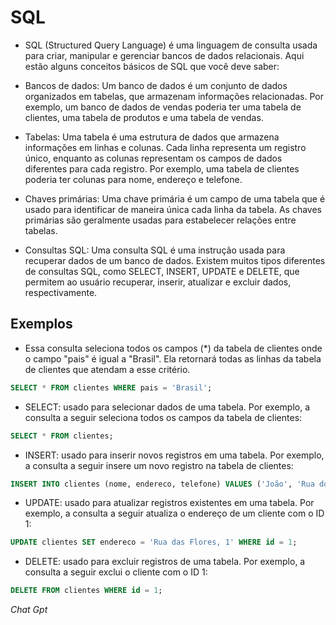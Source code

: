# SQL

 * SQL (Structured Query Language) é uma linguagem de consulta usada para criar, manipular e gerenciar bancos de dados relacionais. Aqui estão alguns conceitos básicos de SQL que você deve saber:

 * Bancos de dados: Um banco de dados é um conjunto de dados organizados em tabelas, que armazenam informações relacionadas. Por exemplo, um banco de dados de vendas poderia ter uma tabela de clientes, uma tabela de produtos e uma tabela de vendas.

 * Tabelas: Uma tabela é uma estrutura de dados que armazena informações em linhas e colunas. Cada linha representa um registro único, enquanto as colunas representam os campos de dados diferentes para cada registro. Por exemplo, uma tabela de clientes poderia ter colunas para nome, endereço e telefone.

 * Chaves primárias: Uma chave primária é um campo de uma tabela que é usado para identificar de maneira única cada linha da tabela. As chaves primárias são geralmente usadas para estabelecer relações entre tabelas.

 * Consultas SQL: Uma consulta SQL é uma instrução usada para recuperar dados de um banco de dados. Existem muitos tipos diferentes de consultas SQL, como SELECT, INSERT, UPDATE e DELETE, que permitem ao usuário recuperar, inserir, atualizar e excluir dados, respectivamente.


## Exemplos

 - Essa consulta seleciona todos os campos (*) da tabela de clientes onde o campo "pais" é igual a "Brasil". Ela retornará todas as linhas da tabela de clientes que atendam a esse critério.

```sql
SELECT * FROM clientes WHERE pais = 'Brasil';
```

 * SELECT: usado para selecionar dados de uma tabela. Por exemplo, a consulta a seguir seleciona todos os campos da tabela de clientes:

```sql
SELECT * FROM clientes;
```

 * INSERT: usado para inserir novos registros em uma tabela. Por exemplo, a consulta a seguir insere um novo registro na tabela de clientes:

```sql
INSERT INTO clientes (nome, endereco, telefone) VALUES ('João', 'Rua dos Bobos, 0', '999-9999');
```

 * UPDATE: usado para atualizar registros existentes em uma tabela. Por exemplo, a consulta a seguir atualiza o endereço de um cliente com o ID 1:

```sql
UPDATE clientes SET endereco = 'Rua das Flores, 1' WHERE id = 1;
```

 * DELETE: usado para excluir registros de uma tabela. Por exemplo, a consulta a seguir exclui o cliente com o ID 1:

```sql
DELETE FROM clientes WHERE id = 1;
```

*Chat Gpt*
